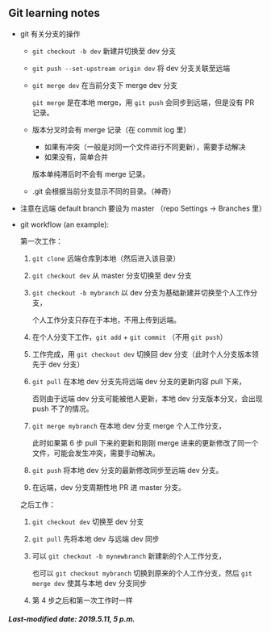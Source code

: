 ## Git learning notes

+ git 有关分支的操作

  + `git checkout -b dev` 新建并切换至 dev 分支

  + `git push --set-upstream origin dev` 将 dev 分支关联至远端

  + `git merge dev` 在当前分支下 merge dev 分支

    `git merge` 是在本地 merge，用 `git push` 会同步到远端，但是没有 PR 记录。

  + 版本分叉时会有 merge 记录（在 commit log 里）

    + 如果有冲突（一般是对同一个文件进行不同更新），需要手动解决
    + 如果没有，简单合并

    版本单纯滞后时不会有 merge 记录。

  + .git 会根据当前分支显示不同的目录。（神奇）

+ 注意在远端 default branch 要设为 master （repo Settings -> Branches 里）

+ git workflow (an example):

  第一次工作：

  1. `git clone` 远端仓库到本地（然后进入该目录）

  2. `git checkout dev` 从 master 分支切换至 dev 分支

  3. `git checkout -b mybranch` 以 dev 分支为基础新建并切换至个人工作分支，

     个人工作分支只存在于本地，不用上传到远端。

  4. 在个人分支下工作，`git add` + `git commit` （不用 `git push`）

  5. 工作完成，用 `git checkout dev` 切换回 dev 分支（此时个人分支版本领先于 dev 分支）

  6. `git pull` 在本地 dev 分支先将远端 dev 分支的更新内容 pull 下来，

     否则由于远端 dev 分支可能被他人更新，本地 dev 分支版本分叉，会出现 push 不了的情况。

  7. `git merge mybranch` 在本地 dev 分支 merge 个人工作分支，

     此时如果第 6 步 pull 下来的更新和刚刚 merge 进来的更新修改了同一个文件，可能会发生冲突，需要手动解决。

  8. `git push` 将本地 dev 分支的最新修改同步至远端 dev 分支。

  9. 在远端，dev 分支周期性地 PR 进 master 分支。

  之后工作：

  1. `git checkout dev` 切换至 dev 分支

  2. `git pull` 先将本地 dev 与远端 dev 同步

  3. 可以 `git checkout -b mynewbranch` 新建新的个人工作分支，

     也可以 `git checkout mybranch` 切换到原来的个人工作分支，然后 `git merge dev` 使其与本地 dev 分支同步

  4. 第 4 步之后和第一次工作时一样

##### Last-modified date: 2019.5.11, 5 p.m.

